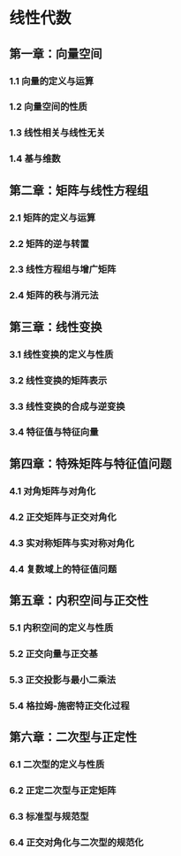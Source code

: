 # 线性代数

## 第一章：向量空间
### 1.1 向量的定义与运算
### 1.2 向量空间的性质
### 1.3 线性相关与线性无关
### 1.4 基与维数

## 第二章：矩阵与线性方程组
### 2.1 矩阵的定义与运算
### 2.2 矩阵的逆与转置
### 2.3 线性方程组与增广矩阵
### 2.4 矩阵的秩与消元法

## 第三章：线性变换
### 3.1 线性变换的定义与性质
### 3.2 线性变换的矩阵表示
### 3.3 线性变换的合成与逆变换
### 3.4 特征值与特征向量

## 第四章：特殊矩阵与特征值问题
### 4.1 对角矩阵与对角化
### 4.2 正交矩阵与正交对角化
### 4.3 实对称矩阵与实对称对角化
### 4.4 复数域上的特征值问题

## 第五章：内积空间与正交性
### 5.1 内积空间的定义与性质
### 5.2 正交向量与正交基
### 5.3 正交投影与最小二乘法
### 5.4 格拉姆-施密特正交化过程

## 第六章：二次型与正定性
### 6.1 二次型的定义与性质
### 6.2 正定二次型与正定矩阵
### 6.3 标准型与规范型
### 6.4 正交对角化与二次型的规范化
